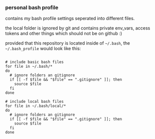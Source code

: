 ### personal bash profile

contains my bash profile settings seperated into different files.

the local folder is ignored by git and contains private env_vars,
access tokens and other things which should not be on github :)

provided that this repository is located inside of `~/.bash`, the `~/.bash_profile` would look like this:

```#!bash

# include basic bash files
for file in ~/.bash/*
do
  # ignore folders an gitignore
  if [[ -f $file && "$file" == ".gitignore" ]]; then
    source $file
  fi
done

# include local bash files
for file in ~/.bash/local/*
do
  # ignore folders an gitignore
  if [[ -f $file && "$file" == ".gitignore" ]]; then
    source $file
  fi
done
```